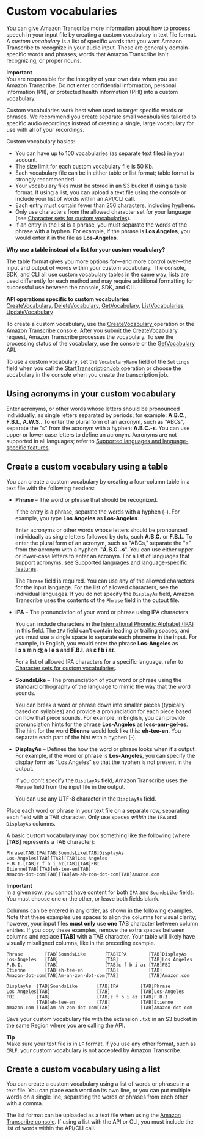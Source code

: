 # Custom vocabularies<a name="custom-vocabulary"></a>

You can give Amazon Transcribe more information about how to process speech in your input file by creating a custom vocabulary in text file format\. A *custom vocabulary* is a list of specific words that you want Amazon Transcribe to recognize in your audio input\. These are generally domain\-specific words and phrases, words that Amazon Transcribe isn't recognizing, or proper nouns\.

**Important**  
You are responsible for the integrity of your own data when you use Amazon Transcribe\. Do not enter confidential information, personal information \(PII\), or protected health information \(PHI\) into a custom vocabulary\.

Custom vocabularies work best when used to target specific words or phrases\. We recommend you create separate small vocabularies tailored to specific audio recordings instead of creating a single, large vocabulary for use with all of your recordings\.

Custom vocabulary basics:
+ You can have up to 100 vocabularies \(as separate text files\) in your account\.
+ The size limit for each custom vocabulary file is 50 Kb\.
+ Each vocabulary file can be in either table or list format; table format is strongly recommended\.
+ Your vocabulary files must be stored in an S3 bucket if using a table format\. If using a list, you can upload a text file using the console or include your list of words within an API/CLI call\.
+ Each entry must contain fewer than 256 characters, including hyphens\.
+ Only use characters from the allowed character set for your language \(see [Character sets for custom vocabularies](charsets.md)\)\.
+ If an entry in the list is a phrase, you must separate the words of the phrase with a hyphen\. For example, if the phrase is **Los Angeles**, you would enter it in the file as **Los\-Angeles**\.

**Why use a table instead of a list for your custom vocabulary?**

The table format gives you more options for—and more control over—the input and output of words within your custom vocabulary\. The console, SDK, and CLI all use custom vocabulary tables in the same way; lists are used differently for each method and may require additional formatting for successful use between the console, SDK, and CLI\.

**API operations specific to custom vocabularies**  
 [CreateVocabulary](https://docs.aws.amazon.com/transcribe/latest/dg/API_CreateVocabulary.html), [DeleteVocabulary](https://docs.aws.amazon.com/transcribe/latest/dg/API_DeleteVocabulary.html), [GetVocabulary](https://docs.aws.amazon.com/transcribe/latest/dg/API_GetVocabulary.html), [ListVocabularies](https://docs.aws.amazon.com/transcribe/latest/dg/API_ListVocabularies.html), [UpdateVocabulary](https://docs.aws.amazon.com/transcribe/latest/dg/API_UpdateVocabulary.html) 

To create a custom vocabulary, use the [ CreateVocabulary ](API_CreateVocabulary.md) operation or the [Amazon Transcribe console](https://console.aws.amazon.com/transcribe/)\. After you submit the [ CreateVocabulary ](API_CreateVocabulary.md) request, Amazon Transcribe processes the vocabulary\. To see the processing status of the vocabulary, use the console or the [ GetVocabulary ](API_GetVocabulary.md) API\.

To use a custom vocabulary, set the `VocabularyName` field of the `Settings` field when you call the [ StartTranscriptionJob ](API_StartTranscriptionJob.md) operation or choose the vocabulary in the console when you create the transcription job\. 

## Using acronyms in your custom vocabulary<a name="create-vocabulary-acronym"></a>

Enter acronyms, or other words whose letters should be pronounced individually, as single letters separated by periods; for example: **A\.B\.C\.**, **F\.B\.I\.**, **A\.W\.S\.**\. To enter the plural form of an acronym, such as "ABCs", separate the "s" from the acronym with a hyphen: **A\.B\.C\.\-s**\. You can use upper or lower case letters to define an acronym\. Acronyms are not supported in all languages; refer to [Supported languages and language\-specific features](supported-languages.md#table-language-matrix)\.

## Create a custom vocabulary using a table<a name="create-vocabulary-table"></a>

You can create a custom vocabulary by creating a four\-column table in a text file with the following headers:
+ **Phrase** – The word or phrase that should be recognized\.

  If the entry is a phrase, separate the words with a hyphen \(\-\)\. For example, you type **Los Angeles** as **Los\-Angeles**\.

  Enter acronyms or other words whose letters should be pronounced individually as single letters followed by dots, such **A\.B\.C\.** or **F\.B\.I\.**\. To enter the plural form of an acronym, such as "ABCs," separate the "s" from the acronym with a hyphen: "**A\.B\.C\.\-s**"\. You can use either upper\- or lower\-case letters to enter an acronym\. For a list of languages that support acronyms, see [Supported languages and language\-specific features](supported-languages.md#table-language-matrix)\.

  The `Phrase` field is required\. You can use any of the allowed characters for the input language\. For the list of allowed characters, see the individual languages\. If you do not specify the `DisplayAs` field, Amazon Transcribe uses the contents of the `Phrase` field in the output file\.
+ **IPA** – The pronunciation of your word or phrase using IPA characters\.

  You can include characters in the [International Phonetic Alphabet \(IPA\)](https://en.wikipedia.org/wiki/International_Phonetic_Alphabet) in this field\. The `IPA` field can't contain leading or trailing spaces, and you must use a single space to separate each phoneme in the input\. For example, in English, you would enter the phrase **Los\-Angeles** as **l ɔ s æ n ʤ ə l ə s** and **F\.B\.I\.** as **ɛ f b i aɪ**\.

  For a list of allowed IPA characters for a specific language, refer to [Character sets for custom vocabularies](charsets.md)\.
+ **SoundsLike** – The pronunciation of your word or phrase using the standard orthography of the language to mimic the way that the word sounds\.

  You can break a word or phrase down into smaller pieces \(typically based on syllables\) and provide a pronunciation for each piece based on how that piece sounds\. For example, in English, you can provide pronunciation hints for the phrase **Los\-Angeles** as **loss\-ann\-gel\-es**\. The hint for the word **Etienne** would look like this: **eh\-tee\-en**\. You separate each part of the hint with a hyphen \(\-\)\. 
+ **DisplayAs** – Defines the how the word or phrase looks when it's output\. For example, if the word or phrase is **Los\-Angeles**, you can specify the display form as "Los Angeles" so that the hyphen is not present in the output\.

  If you don't specify the `DisplayAs` field, Amazon Transcribe uses the `Phrase` field from the input file in the output\.

  You can use any UTF\-8 character in the `DisplayAs` field\.

Place each word or phrase in your text file on a separate row, separating each field with a TAB character\. Only use spaces *within* the `IPA` and `DisplayAs` columns\.

A basic custom vocabulary may look something like the following \(where **\[TAB\]** represents a TAB character\):

```
Phrase[TAB]IPA[TAB]SoundsLike[TAB]DisplayAs
Los-Angeles[TAB][TAB][TAB]Los Angeles
F.B.I.[TAB]ɛ f b i aɪ[TAB][TAB]FBI
Etienne[TAB][TAB]eh-tee-en[TAB]
Amazon-dot-com[TAB][TAB]Am-ah-zon-dot-com[TAB]Amazon.com
```

**Important**  
In a given row, you cannot have content for both `IPA` and `SoundsLike` fields\. You must choose one or the other, or leave both fields blank\.

Columns can be entered in any order, as shown in the following examples\. Note that these examples use spaces to align the columns for visual clarity; however, your input files **must only** use **one** TAB character between column entries\. If you copy these examples, remove the extra spaces between columns and replace **\[TAB\]** with a TAB character\. Your table will likely have visually misaligned columns, like in the preceding example\.

```
Phrase        [TAB]SoundsLike       [TAB]IPA        [TAB]DisplayAs   
Los-Angeles   [TAB]                 [TAB]           [TAB]Los Angeles   
F.B.I.        [TAB]                 [TAB]ɛ f b i aɪ [TAB]FBI   
Etienne       [TAB]eh-tee-en        [TAB]           [TAB]
Amazon-dot-com[TAB]Am-ah-zon-dot-com[TAB]           [TAB]Amazon.com
```

```
DisplayAs  [TAB]SoundsLike       [TAB]IPA        [TAB]Phrase   
Los Angeles[TAB]                 [TAB]           [TAB]Los-Angeles   
FBI        [TAB]                 [TAB]ɛ f b i aɪ [TAB]F.B.I.   
           [TAB]eh-tee-en        [TAB]           [TAB]Etienne
Amazon.com [TAB]Am-ah-zon-dot-com[TAB]           [TAB]Amazon-dot-com
```

Save your custom vocabulary file with the extension `.txt` in an S3 bucket in the same Region where you are calling the API\. 

**Tip**  
Make sure your text file is in `LF` format\. If you use any other format, such as `CRLF`, your custom vocabulary is not accepted by Amazon Transcribe\.

## Create a custom vocabulary using a list<a name="create-vocabulary-list"></a>

You can create a custom vocabulary using a list of words or phrases in a text file\. You can place each word on its own line, or you can put multiple words on a single line, separating the words or phrases from each other with a comma\.

The list format can be uploaded as a text file when using the [ Amazon Transcribe console](https://console.aws.amazon.com/transcribe/)\. If using a list with the API or CLI, you must include the list of words within the API/CLI call\.